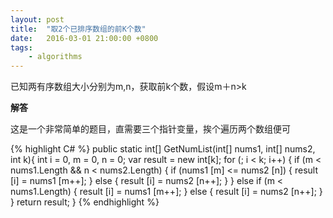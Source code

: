 ```yaml
---
layout: post
title:  "取2个已排序数组的前K个数"
date:   2016-03-01 21:00:00 +0800
tags: 
    - algorithms
---
```


已知两有序数组大小分别为m,n，获取前k个数，假设m＋n>k

**解答**

这是一个非常简单的题目，直需要三个指针变量，挨个遍历两个数组便可

{% highlight C# %}
public static int[] GetNumList(int[] nums1, int[] nums2, int k){
	int i = 0, m = 0, n = 0;
	var result = new int[k];
	for (; i < k; i++) {
		if (m < nums1.Length && n < nums2.Length) {
			if (nums1 [m] <= nums2 [n]) {
				result [i] = nums1 [m++];
			} else {
				result [i] = nums2 [n++];
			}
		} else if (m < nums1.Length) {
			result [i] = nums1 [m++];
		} else {
			result [i] = nums2 [n++];
		}
	}
	return result;
}
{% endhighlight %}

